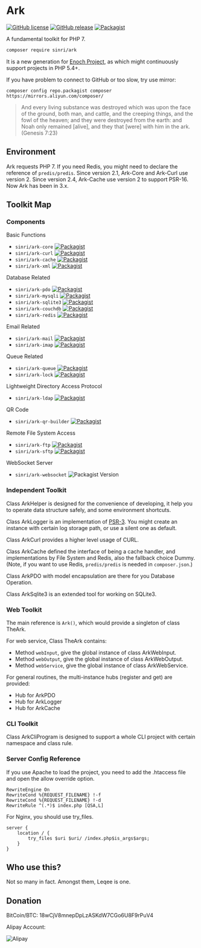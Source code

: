 # Ark

[![GitHub license](https://img.shields.io/badge/license-MIT-blue.svg)](https://raw.githubusercontent.com/sinri/Ark/master/LICENSE) 
[![GitHub release](https://img.shields.io/github/release/sinri/Ark.svg)](https://github.com/sinri/Ark/releases)
[![Packagist](https://img.shields.io/packagist/v/sinri/ark.svg)](https://packagist.org/packages/sinri/ark) 


A fundamental toolkit for PHP 7.

```bash
composer require sinri/ark
```

It is a new generation for [Enoch Project](https://github.com/sinri/enoch), as which might continuously support projects in PHP 5.4+. 

If you have problem to connect to GitHub or too slow, try use mirror:

`composer config repo.packagist composer https://mirrors.aliyun.com/composer/`

> And every living substance was destroyed which was upon the face of the ground, both man, and cattle, and the creeping things, and the fowl of the heaven; and they were destroyed from the earth: and Noah only remained [alive], and they that [were] with him in the ark. (Genesis 7:23)

## Environment

Ark requests PHP 7.
If you need Redis, you might need to declare the reference of `predis/predis`.
Since version 2.1, Ark-Core and Ark-Curl use version 2.
Since version 2.4, Ark-Cache use version 2 to support PSR-16.
Now Ark has been in 3.x.

## Toolkit Map

### Components

Basic Functions

* `sinri/ark-core` [![Packagist](https://img.shields.io/packagist/v/sinri/ark-core.svg)](https://packagist.org/packages/sinri/ark-core)
* `sinri/ark-curl` [![Packagist](https://img.shields.io/packagist/v/sinri/ark-curl.svg)](https://packagist.org/packages/sinri/ark-curl)
* `sinri/ark-cache` [![Packagist](https://img.shields.io/packagist/v/sinri/ark-cache.svg)](https://packagist.org/packages/sinri/ark-cache)
* `sinri/ark-xml` [![Packagist](https://img.shields.io/packagist/v/sinri/ark-xml.svg)](https://packagist.org/packages/sinri/ark-xml)

Database Related

* `sinri/ark-pdo` [![Packagist](https://img.shields.io/packagist/v/sinri/ark-pdo.svg)](https://packagist.org/packages/sinri/ark-pdo)
* `sinri/ark-mysqli` [![Packagist](https://img.shields.io/packagist/v/sinri/ark-mysqli.svg)](https://packagist.org/packages/sinri/ark-mysqli)
* `sinri/ark-sqlite3` [![Packagist](https://img.shields.io/packagist/v/sinri/ark-sqlite3.svg)](https://packagist.org/packages/sinri/ark-sqlite3)
* `sinri/ark-couchdb` [![Packagist](https://img.shields.io/packagist/v/sinri/ark-couchdb.svg)](https://packagist.org/packages/sinri/ark-couchdb)
* `sinri/ark-redis` [![Packagist](https://img.shields.io/packagist/v/sinri/ark-redis.svg)](https://packagist.org/packages/sinri/ark-redis)

Email Related

* `sinri/ark-mail` [![Packagist](https://img.shields.io/packagist/v/sinri/ark-mail.svg)](https://packagist.org/packages/sinri/ark-mail)
* `sinri/ark-imap` [![Packagist](https://img.shields.io/packagist/v/sinri/ark-imap.svg)](https://packagist.org/packages/sinri/ark-imap)

Queue Related

* `sinri/ark-queue` [![Packagist](https://img.shields.io/packagist/v/sinri/ark-queue.svg)](https://packagist.org/packages/sinri/ark-queue)
* `sinri/ark-lock` [![Packagist](https://img.shields.io/packagist/v/sinri/ark-lock.svg)](https://packagist.org/packages/sinri/ark-lock)

Lightweight Directory Access Protocol

* `sinri/ark-ldap` [![Packagist](https://img.shields.io/packagist/v/sinri/ark-ldap.svg)](https://packagist.org/packages/sinri/ark-ldap)

QR Code

* `sinri/ark-qr-builder` [![Packagist](https://img.shields.io/packagist/v/sinri/ark-qr-builder.svg)](https://packagist.org/packages/sinri/ark-qr-builder)

Remote File System Access

* `sinri/ark-ftp` [![Packagist](https://img.shields.io/packagist/v/sinri/ark-ftp.svg)](https://packagist.org/packages/sinri/ark-ftp)
* `sinri/ark-sftp` [![Packagist](https://img.shields.io/packagist/v/sinri/ark-sftp.svg)](https://packagist.org/packages/sinri/ark-sftp)

WebSocket Server

* `sinri/ark-websocket` ![Packagist Version](https://img.shields.io/packagist/v/sinri/Ark-WebSocket)


### Independent Toolkit

Class ArkHelper is designed for the convenience of developing, it help you to operate data structure safely, and some environment shortcuts.

Class ArkLogger is an implementation of [PSR-3](https://github.com/php-fig/fig-standards/blob/master/accepted/PSR-3-logger-interface.md).
You might create an instance with certain log storage path, or use a silent one as default.

Class ArkCurl provides a higher level usage of CURL.

Class ArkCache defined the interface of being a cache handler, and implementations by File System and Redis, also the fallback choice Dummy.
(Note, if you want to use Redis, `predis/predis` is needed in `composer.json`.)

Class ArkPDO with model encapsulation are there for you Database Operation.

Class ArkSqlite3 is an extended tool for working on SQLite3.

### Web Toolkit

The main reference is `Ark()`, which would provide a singleton of class TheArk.

For web service, Class TheArk contains:

* Method `webInput`, give the global instance of class ArkWebInput.
* Method `webOutput`, give the global instance of class ArkWebOutput.
* Method `webService`, give the global instance of class ArkWebService.

For general routines, the multi-instance hubs (register and get) are provided:

* Hub for ArkPDO
* Hub for ArkLogger
* Hub for ArkCache

### CLI Toolkit

Class ArkCliProgram is designed to support a whole CLI project with certain namespace and class rule.

### Server Config Reference

If you use Apache to load the project, you need to add the .htaccess file and open the allow override option.

```apacheconfig
RewriteEngine On
RewriteCond %{REQUEST_FILENAME} !-f
RewriteCond %{REQUEST_FILENAME} !-d
RewriteRule ^(.*)$ index.php [QSA,L]
```

For Nginx, you should use try_files.

```nginx
server {
    location / {
        try_files $uri $uri/ /index.php$is_args$args;
    }
}
```

## Who use this?

Not so many in fact. Amongst them, Leqee is one.

## Donation

BitCoin/BTC: 18wCjV8mnepDpLzASKdW7CGo6U8F9rPuV4

Alipay Account:

![Alipay](https://ourbible.net/assets/img/AlipayUkanokan258.png)


